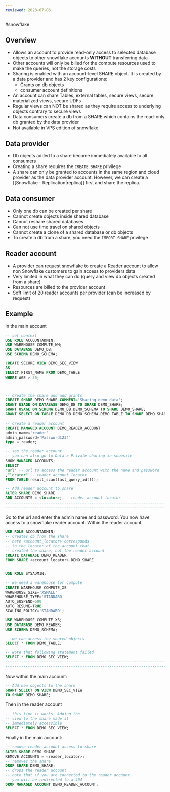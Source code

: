 ```yaml
---
reviewed: 2023-07-06
---
```


#snowflake

## Overview

- Allows an account to provide read-only access to selected database objects to other snowflake accounts **WITHOUT** transferring data
- Other accounts will only be billed for the compute resources used to make the queries, not the storage costs
- Sharing is enabled with an account-level SHARE object. It is created by a data provider and has 2 key configurations:
  - Grants on db objects
  - consumer account definitions
- An account can share Tables, external tables, secure views, secure materialized views, secure UDFs
- Regular views can NOT be shared as they require access to underlying objects contrary to secure views
- Data consumers create a db from a SHARE which contains the read-only db granted by the data provider
- Not available in VPS edition of snowflake

## Data provider

- Db objects added to a share become immediately available to all consumers
- Creating a share requires the `CREATE SHARE` privilege
- A share can only be granted to accounts in the same region and cloud provider as the data provider account. However, we can create a [[Snowflake - Replication|replica]] first and share the replica.

## Data consumer

- Only one db can be created per share
- Cannot create objects inside shared database
- Cannot reshare shared databases
- Can not use time travel on shared objects
- Cannot create a clone of a shared database or db objects
- To create a db from a share, you need the `IMPORT SHARE` privilege

## Reader account

- A provider can request snowflake to create a Reader account to allow non Snowflake customers to gain access to providers data
- Very limited in what they can do (query and view db objects created from a share)
- Resources are billed to the provider account
- Soft limit of 20 reader accounts per provider (can be increased by request)

## Example

In the main account

```sql
-- set context
USE ROLE ACCOUNTADMIN;
USE WAREHOUSE COMPUTE_WH;
USE DATABASE DEMO_DB;
USE SCHEMA DEMO_SCHEMA;

CREATE SECURE VIEW DEMO_SEC_VIEW
AS
SELECT FIRST_NAME FROM DEMO_TABLE
WHERE AGE > 30;



-- Create the share and add grants
CREATE SHARE DEMO_SHARE COMMENT='Sharing demo data';
GRANT USAGE ON DATABASE DEMO_DB TO SHARE DEMO_SHARE;
GRANT USAGE ON SCHEMA DEMO_DB.DEMO_SCHEMA TO SHARE DEMO_SHARE;
GRANT SELECT ON TABLE DEMO_DB.DEMO_SCHEMA.DEMO_TABLE TO SHARE DEMO_SHARE;

-- Create a reader account
CREATE MANAGED ACCOUNT DEMO_READER_ACCOUNT
admin_name='reader'
admin_password='Password1234'
type = reader;

-- see the reader account
-- you can also go to Data > Private sharing in snowsite
SHOW MANAGED ACCOUNTS;
SELECT
"url" -- url to access the reader account with the name and password
,"locator" -- reader account locator
FROM TABLE(result_scan(last_query_id()));

-- Add reader account to share
ALTER SHARE DEMO_SHARE
ADD ACCOUNTS = <locator>; -- reader account locator
-------------------------------------------------------------------------
-------------------------------------------------------------------------
```

Go to the url and enter the admin name and password. You now have access to a snowflake reader account. Within the reader account

```sql
USE ROLE ACCOUNTADMIN;
-- Creates db from the share
-- here <account_locator> corresponds
-- to the locator of the account that
-- created the share, not the reader account
CREATE DATABASE DEMO_READER
FROM SHARE <account_locator>.DEMO_SHARE


USE ROLE SYSADMIN;

-- we need a warehouse for compute
CREATE WAREHOUSE COMPUTE_XS
WAREHOUSE_SIXE='XSMALL'
WHAREHOUSE_TYPE='STANDARD'
AUTO_SUSPEND=600
AUTO_RESUME=TRUE
SCALING_POLICY='STANDARD';

USE WAREHOUSE COMPUTE_XS;
USE DATABASE DEMO_READER;
USE SCHEMA DEMO_SCHEMA;

-- we can access the shared objects
SELECT * FROM DEMO_TABLE;

-- Note that following statement failed
SELECT * FROM DEMO_SEC_VIEW;
-------------------------------------------------------------------------
-------------------------------------------------------------------------
```

Now within the main account:

```sql
-- Add new objects to the share
GRANT SELECT ON VIEW DEMO_SEC_VIEW
TO SHARE DEMO_SHARE;
```

Then in the reader account

```sql
-- this time it works. Adding the
-- view to the share made it
-- immediately accessible
SELECT * FROM DEMO_SEC_VIEW;
```

Finally in the main account:

```sql
-- remove reader account access to share
ALTER SHARE DEMO_SHARE
REMOVE ACCOUNTS = <reader_locator>;
-- removes the share
DROP SHARE DEMO_SHARE;
-- drops the reader account
-- note that if you are connected to the reader account
-- you will be redirected to a 404
DROP MANAGED ACCOUNT DEMO_READER_ACCOUNT;
```
